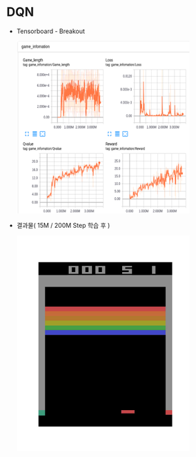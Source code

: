 # **DQN**

* Tensorboard - Breakout

    <img src="Breakout.PNG" height = "400px" width="400px"/>

* 결과물( 15M / 200M Step 학습 후 )
    
    <img src="Breakout.gif" width="400" height="500">


